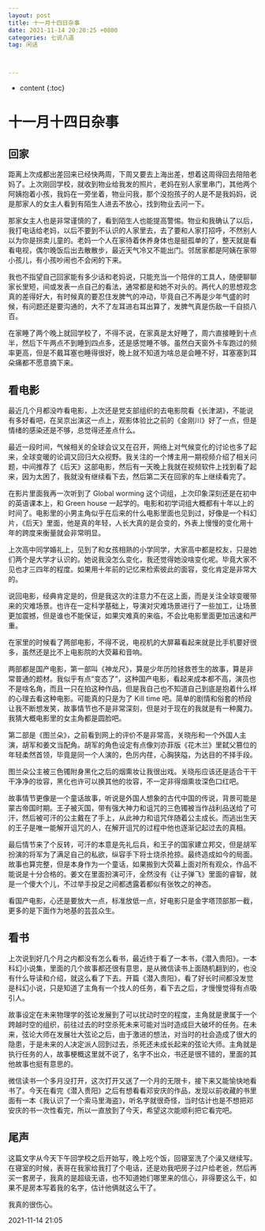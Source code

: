 ```yaml
---
layout: post
title: 十一月十四日杂事
date: 2021-11-14 20:20:25 +0800
categories: 七说八道
tag: 闲话



---
```


* content
{:toc}




# 十一月十四日杂事

## 回家

距离上次成都出差回来已经快两周，下周又要去上海出差，想着这周得回去陪陪老妈了。上次刚回学校，就收到物业给我发的照片，老妈在别人家里串门，其他两个阿姨抱着小孩，我妈在一旁坐着，物业问我，那个没抱孩子的人是不是我妈妈，说是那家人的女主人看到有陌生人进去不放心，找到物业去问一下。

那家女主人也是非常谨慎的了，看到陌生人也能提高警惕。物业和我确认了以后，我打电话给老妈，以后不要到不认识的人家里去，去了要和人家打招呼，不然别人以为你是拐卖儿童的。老妈一个人在家待着休养身体也是挺孤单的了，整天就是看看电视，偶尔晚饭后出去散散步，最近天气冷又不能出门。邻居家都是阿姨在家带小孩儿，有小孩吵闹也不会闲的下来。

我也不指望自己回家能有多少话和老妈说，只能充当一个陪伴的工具人，随便聊聊家长里短，间或发表一点自己的看法，通常都是和她不对头的。两代人的思想观念真的差得好大，有时候真的要忍住发脾气的冲动，毕竟自己不再是少年气盛的时候，有问题还是要沟通的，大不了左耳进右耳出算了，发脾气真是伤敌一千自损八百。

在家睡了两个晚上就回学校了，不得不说，在家真是太好睡了，周六直接睡到十点半，然后下午两点不到睡到四点多，还是感觉睡不够。虽然白天窗外卡车跑过的频率更高，但是不戴耳塞也睡得很好，晚上就不知道为啥总是会睡不好，耳塞塞到耳朵痛都不愿意摘下来。


## 看电影

最近几个月都没咋看电影，上次还是党支部组织的去电影院看《长津湖》，不能说有多好看吧，在吴京出演这一点上，观影体验比之前的《金刚川》好了一点，但是情绪的感染还是不够，总觉得还差点什么。

最近一段时间，气候相关的全球会议又在召开，网络上对气候变化的讨论也多了起来，全球变暖的论调又回归大众视野。我关注的一个博主用一期视频介绍了相关问题，中间推荐了《后天》这部电影，然后有一天晚上我就在视频软件上找到看了起来，因为太困了，我就没有继续看下去，然后第二天在回家的车上继续看完了。

在影片里面我再一次听到了 Global worming 这个词组，上次印象深刻还是在初中的英语课本上，和 Green house 一起学的。电影和初学词组大概都有十年以上的时间了。电影里的小男主角似乎在后来的什么电影里面也见到过，好像是一个科幻片，《后天》里面，他是真的年轻，人长大真的是会变的，外表上慢慢的变化用十年的跨度来衡量就会非常明显。

上次高中同学婚礼上，见到了和女孩相熟的小学同学，大家高中都是校友，只是她们两个是大学才认识的。她说我没怎么变化，我还觉得她没啥变化呢。毕竟大家不见也才三四年的程度。如果用十年前的记忆来检索彼此的面容，变化肯定是非常大的。

说回电影，经典肯定是的，但是我这次的注意力不在这上面，而是关注全球变暖带来的灾难场景。也许在一定科学基础上，导演对灾难场景进行了一些加工，让场景更加震撼，但是谁也不能保证，如果灾难真的来临，不会比电影里面更加迅速和严重。

在家里的时候看了两部电影，不得不说，电视机的大屏幕看起来就是比手机要好很多，虽然还是比不上电影院的大荧幕和音响。

两部都是国产电影，第一部叫《神龙尺》，算是少年历险拯救苍生的故事，算是非常普通的题材。我似乎有点“变态了”，这种国产电影，看起来成本都不高，演员也不是啥名角，而且一只在拍这种作品，但是我自己也不知道自己到底是抱着什么样的心理去看这种电影。可能真的只是为了 Kill time 吧。简单的剧情和俗套的桥段让我不断想发笑，故事情节也不是非常深刻，但是对于现在的我就是有一种魔力。我猜大概电影里的女主角都是圆脸吧。

第二部是《图兰朵》，之前看到网上的评价不是非常高，关晓彤和一个外国人主演，胡军和姜文当配角。胡军的角色设定有点像刘亦菲版《花木兰》里弑父篡位的年轻柔然首领，毕竟是同一个人演的，色厉内荏，心胸狭隘，为达目的不择手段。

图兰朵公主被三色镯附身黑化之后的烟熏妆让我很出戏。关晓彤应该还是适合干干干净净的妆容，黑化也许可以换其他的妆容，不一定非得烟熏妆深色口红吧。

故事情节更像是一个童话故事，听说是外国人想象的古代中国的传说，背景可能是蒙古帝国时期。王子被灭国，带有强大神力和诅咒的三色镯被当作战利品送给了可汗，然后被可汗的公主戴在了手上，从此神力和诅咒伴随着公主成长。而逃出生天的王子是唯一能解开诅咒的人，在解开诅咒的过程中他也逐渐记起过去的真相。

最后情节来了个反转，可汗的本意是先礼后兵，和王子的国家建立邦交，但是胡军扮演的将军为了满足自己的私欲，纵容手下将士烧杀抢掠。最终造成如今的局面。故事也算完整，但是本身作为一个童话，如果搬到大荧幕上面对所有观众，作品不能说是十分合格的。姜文在里面扮演可汗，全然没有《让子弹飞》里面的睿智，就是一个傻大个儿，不过举手投足之间都透露着都似有张牧之的神态。

看国产电影，心还是要放大一点，标准放低一点，好电影只是金字塔顶部那一截，更多的是下面作为地基的芸芸众生。


## 看书

上次说到好几个月之内都没有怎么看书，最近终于看了一本书，《潜入贵阳》。一本科幻小说集，里面的几个故事都还很有意思，是从微信读书上面随机翻到的，也没有什么导读和介绍，就这么看了下去。开篇《潜入贵阳》，看了好长时间都没发觉是科幻小说，只是知道了主角有一个找人的任务，看下去之后，才慢慢觉得有点吸引人。

故事设定在未来物理学的弦论发展到了可以扰动时空的程度，主角就是隶属于一个跨越时空的组织，前往过去的时空杀死未来可能对当时造成巨大破坏的任务。在未来，弦论大师在发展壮大弦论之后，由于激进的想法，对当时的社会造成了很大的隐患，于是未来的人决定派人回到过去，杀死还未成长起来的弦论大师。主角就是执行任务的人，故事梗概这里就不说了，名字不出众，书还是很不错的，里面的其他故事也挺有意思的。

微信读书一个多月没打开，这次打开又送了一个月的无限卡，接下来又能愉快地看书了。今天在看完《潜入贵阳》之后有想看看邓安庆的作品，发现以前收藏的书里面有一本《我认识了一个索马里海盗》，听名字就很奇怪，当时估计也是不想把邓安庆的书一次性看完，所以一直放到了今天，希望这次能顺利把它看完吧。

## 尾声

这篇文字从今天下午回学校之后开始写，晚上吃个饭，回寝室洗了个澡又继续写。在寝室的时候，表哥在我家给我打了个电话，还是劝我吧房子过户给老爸，然后再买一套房子，我真的是超级无语，也不知道她们哪里来的信心，非得要这么干，如果不是房本写着我的名字，估计他俩就这么干了。

我真的很伤心。

2021-11-14 21:05